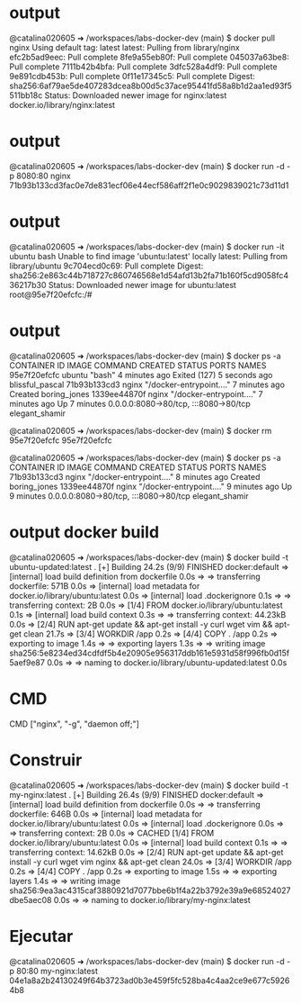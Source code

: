 # output
@catalina020605 ➜ /workspaces/labs-docker-dev (main) $ docker pull nginx
Using default tag: latest
latest: Pulling from library/nginx
efc2b5ad9eec: Pull complete 
8fe9a55eb80f: Pull complete 
045037a63be8: Pull complete 
7111b42b4bfa: Pull complete 
3dfc528a4df9: Pull complete 
9e891cdb453b: Pull complete 
0f11e17345c5: Pull complete 
Digest: sha256:6af79ae5de407283dcea8b00d5c37ace95441fd58a8b1d2aa1ed93f5511bb18c
Status: Downloaded newer image for nginx:latest
docker.io/library/nginx:latest

# output
@catalina020605 ➜ /workspaces/labs-docker-dev (main) $ docker run -d -p 8080:80 nginx
71b93b133cd3fac0e7de831ecf06e44ecf586aff2f1e0c9029839021c73d11d1

# output
@catalina020605 ➜ /workspaces/labs-docker-dev (main) $ docker run -it ubuntu bash
Unable to find image 'ubuntu:latest' locally
latest: Pulling from library/ubuntu
9c704ecd0c69: Pull complete 
Digest: sha256:2e863c44b718727c860746568e1d54afd13b2fa71b160f5cd9058fc436217b30
Status: Downloaded newer image for ubuntu:latest
root@95e7f20efcfc:/# 

# output

@catalina020605 ➜ /workspaces/labs-docker-dev (main) $ docker ps -a
CONTAINER ID   IMAGE     COMMAND                  CREATED         STATUS                       PORTS                                   NAMES
95e7f20efcfc   ubuntu    "bash"                   4 minutes ago   Exited (127) 5 seconds ago                                           blissful_pascal
71b93b133cd3   nginx     "/docker-entrypoint.…"   7 minutes ago   Created                                                              boring_jones
1339ee44870f   nginx     "/docker-entrypoint.…"   7 minutes ago   Up 7 minutes                 0.0.0.0:8080->80/tcp, :::8080->80/tcp   elegant_shamir

@catalina020605 ➜ /workspaces/labs-docker-dev (main) $ docker rm 95e7f20efcfc
95e7f20efcfc

@catalina020605 ➜ /workspaces/labs-docker-dev (main) $ docker ps -a
CONTAINER ID   IMAGE     COMMAND                  CREATED         STATUS         PORTS                                   NAMES
71b93b133cd3   nginx     "/docker-entrypoint.…"   8 minutes ago   Created                                                boring_jones
1339ee44870f   nginx     "/docker-entrypoint.…"   9 minutes ago   Up 9 minutes   0.0.0.0:8080->80/tcp, :::8080->80/tcp   elegant_shamir

# output docker build

@catalina020605 ➜ /workspaces/labs-docker-dev (main) $ docker build -t ubuntu-updated:latest .
[+] Building 24.2s (9/9) FINISHED                                                                                            docker:default
 => [internal] load build definition from dockerfile                                                                                   0.0s
 => => transferring dockerfile: 571B                                                                                                   0.0s
 => [internal] load metadata for docker.io/library/ubuntu:latest                                                                       0.0s
 => [internal] load .dockerignore                                                                                                      0.1s
 => => transferring context: 2B                                                                                                        0.0s
 => [1/4] FROM docker.io/library/ubuntu:latest                                                                                         0.1s
 => [internal] load build context                                                                                                      0.3s
 => => transferring context: 44.23kB                                                                                                   0.0s
 => [2/4] RUN apt-get update && apt-get install -y     curl     wget     vim     && apt-get clean                                     21.7s
 => [3/4] WORKDIR /app                                                                                                                 0.2s
 => [4/4] COPY . /app                                                                                                                  0.2s
 => exporting to image                                                                                                                 1.4s
 => => exporting layers                                                                                                                1.3s
 => => writing image sha256:5e8234ed34cdfdf5b4e20905e956317ddb161e5931d58f996fb0d15f5aef9e87                                           0.0s
 => => naming to docker.io/library/ubuntu-updated:latest                                                                               0.0s


# CMD

CMD ["nginx", "-g", "daemon off;"]

# Construir

@catalina020605 ➜ /workspaces/labs-docker-dev (main) $ docker build -t my-nginx:latest .
[+] Building 26.4s (9/9) FINISHED                                                                                            docker:default
 => [internal] load build definition from dockerfile                                                                                   0.0s
 => => transferring dockerfile: 646B                                                                                                   0.0s
 => [internal] load metadata for docker.io/library/ubuntu:latest                                                                       0.0s
 => [internal] load .dockerignore                                                                                                      0.0s
 => => transferring context: 2B                                                                                                        0.0s
 => CACHED [1/4] FROM docker.io/library/ubuntu:latest                                                                                  0.0s
 => [internal] load build context                                                                                                      0.1s
 => => transferring context: 14.62kB                                                                                                   0.0s
 => [2/4] RUN apt-get update && apt-get install -y     curl     wget     vim     nginx     && apt-get clean                           24.0s
 => [3/4] WORKDIR /app                                                                                                                 0.2s
 => [4/4] COPY . /app                                                                                                                  0.2s
 => exporting to image                                                                                                                 1.5s
 => => exporting layers                                                                                                                1.4s
 => => writing image sha256:9ea3ac4315caf3880921d7077bbe6b1f4a22b3792e39a9e68524027dbe5aec08                                           0.0s
 => => naming to docker.io/library/my-nginx:latest     

 # Ejecutar

@catalina020605 ➜ /workspaces/labs-docker-dev (main) $ docker run -d -p 80:80 my-nginx:latest
04e1a8a2b24130249f64b3723ad0b3e459f5fc528ba4c4aa2ce9e677c59264b8
